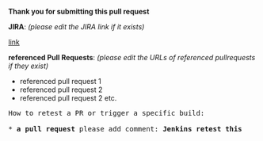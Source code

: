**Thank you for submitting this pull request**

**JIRA**: _(please edit the JIRA link if it exists)_ 

[link](https://examle.com)

**referenced Pull Requests**: _(please edit the URLs of referenced pullrequests if they exist)_

* referenced pull request 1
* referenced pull request 2
* referenced pull request 2
etc. 

<pre>
How to retest a PR or trigger a specific build:

* <b>a pull request</b> please add comment: <b>Jenkins retest this</b>
</pre>
